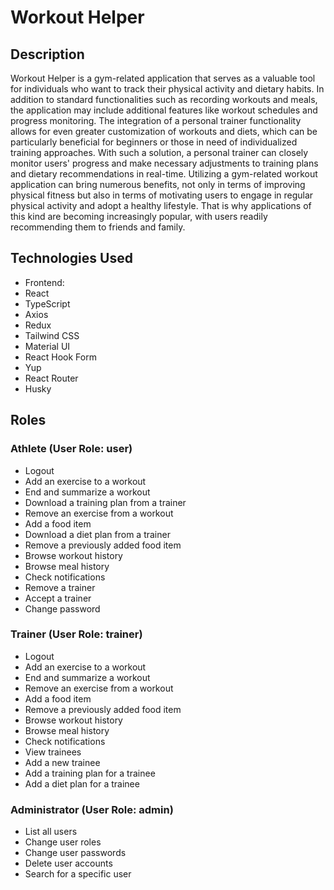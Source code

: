 
# Workout Helper
## Description
Workout Helper is a gym-related application that serves as a valuable tool for individuals who want to track their physical activity and dietary habits. In addition to standard functionalities such as recording workouts and meals, the application may include additional features like workout schedules and progress monitoring. The integration of a personal trainer functionality allows for even greater customization of workouts and diets, which can be particularly beneficial for beginners or those in need of individualized training approaches. With such a solution, a personal trainer can closely monitor users' progress and make necessary adjustments to training plans and dietary recommendations in real-time. Utilizing a gym-related workout application can bring numerous benefits, not only in terms of improving physical fitness but also in terms of motivating users to engage in regular physical activity and adopt a healthy lifestyle. That is why applications of this kind are becoming increasingly popular, with users readily recommending them to friends and family.

## Technologies Used
- Frontend:
- React
- TypeScript
- Axios
- Redux
- Tailwind CSS
- Material UI
- React Hook Form
- Yup
- React Router
- Husky

## Roles
### Athlete (User Role: user)
- Logout
- Add an exercise to a workout
- End and summarize a workout
- Download a training plan from a trainer
- Remove an exercise from a workout
- Add a food item
- Download a diet plan from a trainer
- Remove a previously added food item
- Browse workout history
- Browse meal history
- Check notifications
- Remove a trainer
- Accept a trainer
- Change password
### Trainer (User Role: trainer)
- Logout
- Add an exercise to a workout
- End and summarize a workout
- Remove an exercise from a workout
- Add a food item
- Remove a previously added food item
- Browse workout history
- Browse meal history
- Check notifications
- View trainees
- Add a new trainee
- Add a training plan for a trainee
- Add a diet plan for a trainee
### Administrator (User Role: admin)
- List all users
- Change user roles
- Change user passwords
- Delete user accounts
- Search for a specific user
